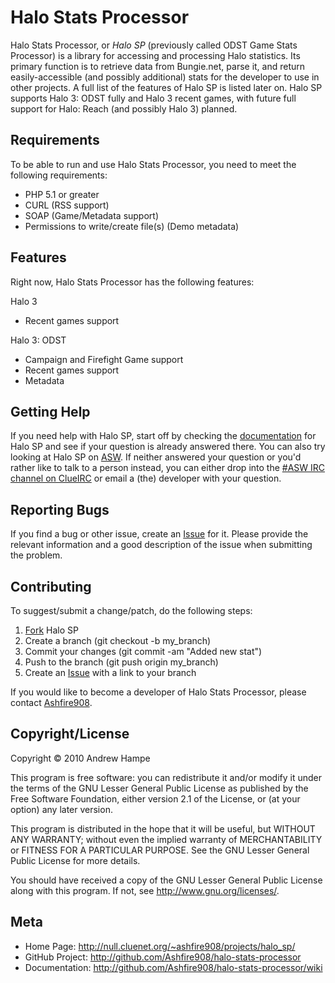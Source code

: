 ﻿Halo Stats Processor
====================

Halo Stats Processor, or *Halo SP* (previously called ODST Game Stats Processor)
is a library for accessing and processing Halo statistics. Its primary function
is to retrieve data from Bungie.net, parse it, and return easily-accessible (and
possibly additional) stats for the developer to use in other projects. A full
list of the features of Halo SP is listed later on. Halo SP supports Halo 3:
ODST fully and Halo 3 recent games, with future full support for Halo: Reach 
(and possibly Halo 3) planned.

Requirements
------------

To be able to run and use Halo Stats Processor, you need to meet the following
requirements:

* PHP 5.1 or greater
* CURL (RSS support)
* SOAP (Game/Metadata support)
* Permissions to write/create file(s) (Demo metadata)

Features
--------

Right now, Halo Stats Processor has the following features:

Halo 3

* Recent games support

Halo 3: ODST

* Campaign and Firefight Game support
* Recent games support
* Metadata

Getting Help
------------

If you need help with Halo SP, start off by checking the [documentation][doc]
for Halo SP and see if your question is already answered there. You can also try
looking at Halo SP on [ASW][asw]. If neither answered your question or you'd
rather like to talk to a person instead, you can either drop into the [#ASW IRC
channel on ClueIRC][asw irc] or email a (the) developer with your question.

Reporting Bugs
--------------

If you find a bug or other issue, create an [Issue][issue] for it. Please
provide the relevant information and a good description of the issue when
submitting the problem.

Contributing
------------

To suggest/submit a change/patch, do the following steps:

1. [Fork](http://help.github.com/forking/) Halo SP
2. Create a branch (git checkout -b my_branch)
3. Commit your changes (git commit -am "Added new stat")
4. Push to the branch (git push origin my_branch)
5. Create an [Issue][issue] with a link to your branch

If you would like to become a developer of Halo Stats Processor, please contact
[Ashfire908](http://github.com/Ashfire908 "Ashfire908 on GitHub").

Copyright/License
-----------------

Copyright © 2010 Andrew Hampe

This program is free software: you can redistribute it and/or modify
it under the terms of the GNU Lesser General Public License as
published by the Free Software Foundation, either version 2.1 of the
License, or (at your option) any later version.

This program is distributed in the hope that it will be useful,
but WITHOUT ANY WARRANTY; without even the implied warranty of
MERCHANTABILITY or FITNESS FOR A PARTICULAR PURPOSE. See the
GNU Lesser General Public License for more details.

You should have received a copy of the GNU Lesser General Public
License along with this program. If not, see
<http://www.gnu.org/licenses/>.

Meta
----

* Home Page:      <http://null.cluenet.org/~ashfire908/projects/halo_sp/>
* GitHub Project: <http://github.com/Ashfire908/halo-stats-processor>
* Documentation:  <http://github.com/Ashfire908/halo-stats-processor/wiki>

[asw]:     http://null.cluenet.org/~ashfire908/projects/halo_sp/    "Project Home Page on ASW"
[issue]:   http://github.com/Ashfire908/halo-stats-processor/issues "Issue Tracker"
[doc]:     http://github.com/Ashfire908/halo-stats-processor/wiki   "GitHub Documentation Wiki"
[asw irc]: irc://irc.cluenet.org/#ASW                               "#ASW on ClueIRC"

